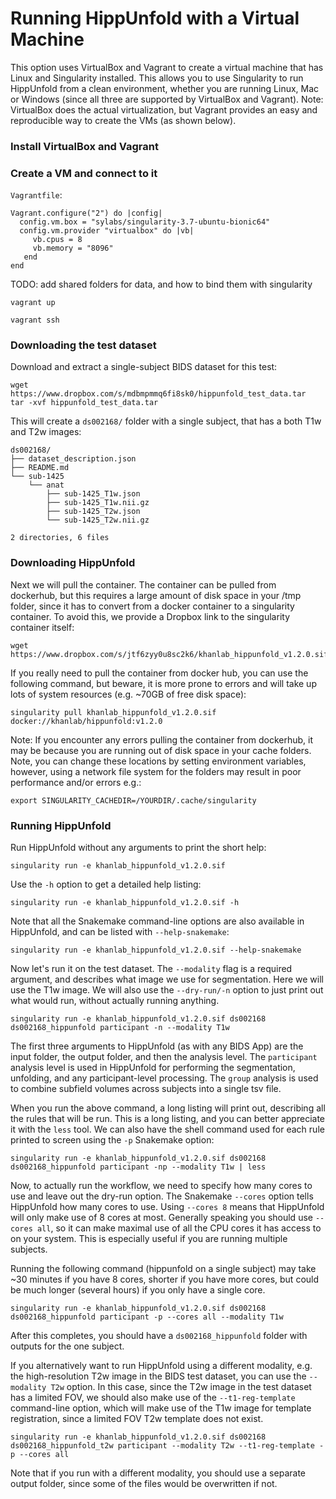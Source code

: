 # Running HippUnfold with a Virtual Machine 

This option uses VirtualBox and Vagrant to create a virtual machine that has Linux
and Singularity installed. This allows you to use Singularity to run HippUnfold 
from a clean environment, whether you are running Linux, Mac or Windows (since all
three are supported by VirtualBox and Vagrant). Note: VirtualBox does the actual 
virtualization, but Vagrant provides an easy and reproducible way to create the
VMs (as shown below).

### Install VirtualBox and Vagrant

### Create a VM and connect to it


`Vagrantfile`: 
```
Vagrant.configure("2") do |config|
  config.vm.box = "sylabs/singularity-3.7-ubuntu-bionic64"
  config.vm.provider "virtualbox" do |vb|
     vb.cpus = 8
     vb.memory = "8096"
   end
end
```

TODO: add shared folders for data, and how to bind them with singularity


```
vagrant up
```

```
vagrant ssh
```



### Downloading the test dataset

Download and extract a single-subject BIDS dataset for this test:

    wget https://www.dropbox.com/s/mdbmpmmq6fi8sk0/hippunfold_test_data.tar 
    tar -xvf hippunfold_test_data.tar

This will create a `ds002168/` folder with a single subject, that has a 
both T1w and T2w images:

```
ds002168/
├── dataset_description.json
├── README.md
└── sub-1425
    └── anat
        ├── sub-1425_T1w.json
        ├── sub-1425_T1w.nii.gz
        ├── sub-1425_T2w.json
        └── sub-1425_T2w.nii.gz

2 directories, 6 files
```

### Downloading HippUnfold

Next we will pull the container. The container can be pulled from dockerhub, but this requires a large amount of disk space in your /tmp folder, since it has to convert from a docker container to a singularity container. To avoid this, we provide a Dropbox link to the singularity container itself:

    wget https://www.dropbox.com/s/jtf6zyy0u8sc2k6/khanlab_hippunfold_v1.2.0.sif

If you really need to pull the container from docker hub, you can use the following command, but beware, it is more prone to errors and will take up lots of system resources (e.g. ~70GB of free disk space):

    singularity pull khanlab_hippunfold_v1.2.0.sif docker://khanlab/hippunfold:v1.2.0


Note: If you encounter any errors pulling the container from dockerhub, it may be because you are running 
out of disk space in your cache folders. Note, you can change these locations 
by setting environment variables, however, using a network file system for the folders may result in poor performance and/or errors e.g.:
    
    export SINGULARITY_CACHEDIR=/YOURDIR/.cache/singularity


### Running HippUnfold

Run HippUnfold without any arguments to print the short help:

    singularity run -e khanlab_hippunfold_v1.2.0.sif 

Use the `-h` option to get a detailed help listing:

    singularity run -e khanlab_hippunfold_v1.2.0.sif -h

Note that all the Snakemake command-line options are also available in
HippUnfold, and can be listed with `--help-snakemake`:

    singularity run -e khanlab_hippunfold_v1.2.0.sif --help-snakemake


Now let's run it on the test dataset. The `--modality` flag is a 
required argument, and describes what image we use for segmentation. Here 
we will use the T1w image. We will also use the `--dry-run/-n`  option to 
just print out what would run, without actually running anything.


    singularity run -e khanlab_hippunfold_v1.2.0.sif ds002168 ds002168_hippunfold participant -n --modality T1w


The first three arguments to HippUnfold (as with any BIDS App) are the input
folder, the output folder, and then the analysis level. The `participant` analysis 
level is used in HippUnfold for performing the segmentation, unfolding, and any
participant-level processing. The `group` analysis is used to combine subfield volumes
across subjects into a single tsv file.


When you run the above command, a long listing will print out, describing all the rules that 
will be run. This is a long listing, and you can better appreciate it with the `less` tool. We can
also have the shell command used for each rule printed to screen using the `-p` Snakemake option:

    singularity run -e khanlab_hippunfold_v1.2.0.sif ds002168 ds002168_hippunfold participant -np --modality T1w | less


Now, to actually run the workflow, we need to specify how many cores to use and leave out
the dry-run option.  The Snakemake `--cores` option tells HippUnfold how many cores to use.
 Using `--cores 8` means that HippUnfold will only make use of 8 cores at most. Generally speaking 
you should use `--cores all`,  so it can make maximal use of all the CPU cores it has access to on your system. This is especially 
useful if you are running multiple subjects. 

Running the following command (hippunfold on a single subject) may take ~30 minutes if you have 8 cores, shorter if you have more 
cores, but could be much longer (several hours) if you only have a single core.


    singularity run -e khanlab_hippunfold_v1.2.0.sif ds002168 ds002168_hippunfold participant -p --cores all --modality T1w


After this completes, you should have a `ds002168_hippunfold` folder with outputs for the one subject.

If you alternatively want to run HippUnfold using a different modality, e.g. the high-resolution T2w image
in the BIDS test dataset, you can use the `--modality T2w` option. In this case, since the T2w image in the 
test dataset has a limited FOV, we should also make use of the `--t1-reg-template` command-line option,
which will make use of the T1w image for template registration, since a limited FOV T2w template does not exist.

    singularity run -e khanlab_hippunfold_v1.2.0.sif ds002168 ds002168_hippunfold_t2w participant --modality T2w --t1-reg-template -p --cores all

Note that if you run with a different modality, you should use a separate output folder, since some of the files 
would be overwritten if not.




